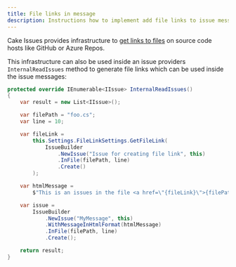 ```yaml
---
title: File links in message
description: Instructions how to implement add file links to issue messages.
---
```


Cake Issues provides infrastructure to [get links to files] on source code hosts like GitHub or Azure Repos.

This infrastructure can also be used inside an issue providers `InternalReadIssues` method to generate file links
which can be used inside the issue messages:

```csharp
protected override IEnumerable<IIssue> InternalReadIssues()
{
    var result = new List<IIssue>();

    var filePath = "foo.cs";
    var line = 10;

    var fileLink = 
        this.Settings.FileLinkSettings.GetFileLink(
            IssueBuilder
                .NewIssue("Issue for creating file link", this)
                .InFile(filePath, line)
                .Create()
        );

    var htmlMessage =
        $"This is an issues in the file <a href=\"{fileLink}\">{filePath}</a>";

    var issue =
        IssueBuilder
            .NewIssue("MyMessage", this)
            .WithMessageInHtmlFormat(htmlMessage)
            .InFile(filePath, line)
            .Create();

    return result;
}
```

[get links to files]: ../../../usage/reading-issues/file-linking.md
